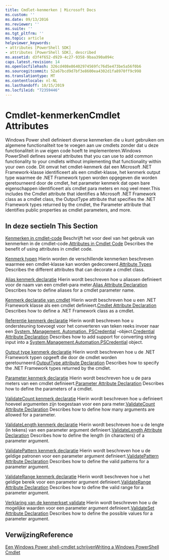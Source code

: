 ```yaml
---
title: Cmdlet-kenmerken | Microsoft Docs
ms.custom: ''
ms.date: 09/13/2016
ms.reviewer: ''
ms.suite: ''
ms.tgt_pltfrm: ''
ms.topic: article
helpviewer_keywords:
- attributes [PowerShell SDK]
- attributes [PowerShell SDK], described
ms.assetid: d3f4f652-d929-4c27-9358-9baa390a094c
caps.latest.revision: 14
ms.openlocfilehash: 326cd408e86402974569fc76d5e473be5a56f0b6
ms.sourcegitcommit: 52a67bcd9d7bf3e8600ea4302d1fa8970ff9c998
ms.translationtype: MT
ms.contentlocale: nl-NL
ms.lasthandoff: 10/15/2019
ms.locfileid: "72359446"
---
```

# <a name="cmdlet-attributes"></a><span data-ttu-id="07ddd-102">Cmdlet-kenmerken</span><span class="sxs-lookup"><span data-stu-id="07ddd-102">Cmdlet Attributes</span></span>

<span data-ttu-id="07ddd-103">Windows Power shell definieert diverse kenmerken die u kunt gebruiken om algemene functionaliteit toe te voegen aan uw cmdlets zonder dat u deze functionaliteit in uw eigen code hoeft te implementeren.</span><span class="sxs-lookup"><span data-stu-id="07ddd-103">Windows PowerShell defines several attributes that you can use to add common functionality to your cmdlets without implementing that functionality within your own code.</span></span> <span data-ttu-id="07ddd-104">Dit omvat het cmdlet-kenmerk dat een Microsoft .NET Framework-klasse identificeert als een cmdlet-klasse, het kenmerk output type waarmee de .NET Framework typen worden opgegeven die worden geretourneerd door de cmdlet, het parameter kenmerk dat open bare eigenschappen identificeert als cmdlet para meters en nog veel meer.</span><span class="sxs-lookup"><span data-stu-id="07ddd-104">This includes the Cmdlet attribute that identifies a Microsoft .NET Framework class as a cmdlet class, the OutputType attribute that specifies the .NET Framework types returned by the cmdlet, the Parameter attribute that identifies public properties as cmdlet parameters, and more.</span></span>

## <a name="in-this-section"></a><span data-ttu-id="07ddd-105">In deze sectie</span><span class="sxs-lookup"><span data-stu-id="07ddd-105">In This Section</span></span>

<span data-ttu-id="07ddd-106">[Kenmerken in cmdlet-code](./attributes-in-cmdlet-code.md) Beschrijft het voor deel van het gebruik van kenmerken in de cmdlet-code.</span><span class="sxs-lookup"><span data-stu-id="07ddd-106">[Attributes in Cmdlet Code](./attributes-in-cmdlet-code.md) Describes the benefit of using attributes in cmdlet code.</span></span>

<span data-ttu-id="07ddd-107">[Kenmerk typen](./attribute-types.md) Hierin worden de verschillende kenmerken beschreven waarmee een cmdlet-klasse kan worden gedecoreerd.</span><span class="sxs-lookup"><span data-stu-id="07ddd-107">[Attribute Types](./attribute-types.md) Describes the different attributes that can decorate a cmdlet class.</span></span>

<span data-ttu-id="07ddd-108">[Alias kenmerk declaratie](./alias-attribute-declaration.md) Hierin wordt beschreven hoe u aliassen definieert voor de naam van een cmdlet-para meter.</span><span class="sxs-lookup"><span data-stu-id="07ddd-108">[Alias Attribute Declaration](./alias-attribute-declaration.md) Describes how to define aliases for a cmdlet parameter name.</span></span>

<span data-ttu-id="07ddd-109">[Kenmerk declaratie van cmdlet](./cmdlet-attribute-declaration.md) Hierin wordt beschreven hoe u een .NET Framework klasse als een cmdlet definieert.</span><span class="sxs-lookup"><span data-stu-id="07ddd-109">[Cmdlet Attribute Declaration](./cmdlet-attribute-declaration.md) Describes how to define a .NET Framework class as a cmdlet.</span></span>

<span data-ttu-id="07ddd-110">[Referentie kenmerk declaratie](./credential-attribute-declaration.md) Hierin wordt beschreven hoe u ondersteuning toevoegt voor het converteren van teken reeks invoer naar een [System. Management. Automation. PSCredential](/dotnet/api/System.Management.Automation.PSCredential) -object.</span><span class="sxs-lookup"><span data-stu-id="07ddd-110">[Credential Attribute Declaration](./credential-attribute-declaration.md) Describes how to add support for converting string input into a [System.Management.Automation.PSCredential](/dotnet/api/System.Management.Automation.PSCredential) object.</span></span>

<span data-ttu-id="07ddd-111">[Output type kenmerk declaratie](./outputtype-attribute-declaration.md) Hierin wordt beschreven hoe u de .NET Framework typen opgeeft die door de cmdlet worden geretourneerd.</span><span class="sxs-lookup"><span data-stu-id="07ddd-111">[OutputType attribute Declaration](./outputtype-attribute-declaration.md) Describes how to specify the .NET Framework types returned by the cmdlet.</span></span>

<span data-ttu-id="07ddd-112">[Parameter kenmerk declaratie](./parameter-attribute-declaration.md) Hierin wordt beschreven hoe u de para meters van een cmdlet definieert.</span><span class="sxs-lookup"><span data-stu-id="07ddd-112">[Parameter Attribute Declaration](./parameter-attribute-declaration.md) Describes how to define the parameters of a cmdlet.</span></span>

<span data-ttu-id="07ddd-113">[ValidateCount kenmerk declaratie](./validatecount-attribute-declaration.md) Hierin wordt beschreven hoe u definieert hoeveel argumenten zijn toegestaan voor een para meter.</span><span class="sxs-lookup"><span data-stu-id="07ddd-113">[ValidateCount Attribute Declaration](./validatecount-attribute-declaration.md) Describes how to define how many arguments are allowed for a parameter.</span></span>

<span data-ttu-id="07ddd-114">[ValidateLength kenmerk declaratie](./validatelength-attribute-declaration.md) Hierin wordt beschreven hoe u de lengte (in tekens) van een parameter argument definieert.</span><span class="sxs-lookup"><span data-stu-id="07ddd-114">[ValidateLength Attribute Declaration](./validatelength-attribute-declaration.md) Describes how to define the length (in characters) of a parameter argument.</span></span>

<span data-ttu-id="07ddd-115">[ValidatePattern kenmerk declaratie](./validatepattern-attribute-declaration.md) Hierin wordt beschreven hoe u de geldige patronen voor een parameter argument definieert.</span><span class="sxs-lookup"><span data-stu-id="07ddd-115">[ValidatePattern Attribute Declaration](./validatepattern-attribute-declaration.md) Describes how to define the valid patterns for a parameter argument.</span></span>

<span data-ttu-id="07ddd-116">[ValidateRange kenmerk declaratie](./validaterange-attribute-declaration.md) Hierin wordt beschreven hoe u het geldige bereik voor een parameter argument definieert.</span><span class="sxs-lookup"><span data-stu-id="07ddd-116">[ValidateRange Attribute Declaration](./validaterange-attribute-declaration.md) Describes how to define the valid range for a parameter argument.</span></span>

<span data-ttu-id="07ddd-117">[Verklaring van de kenmerkset validate](./validateset-attribute-declaration.md) Hierin wordt beschreven hoe u de mogelijke waarden voor een parameter argument definieert.</span><span class="sxs-lookup"><span data-stu-id="07ddd-117">[ValidateSet Attribute Declaration](./validateset-attribute-declaration.md) Describes how to define the possible values for a parameter argument.</span></span>

## <a name="reference"></a><span data-ttu-id="07ddd-118">Verwijzing</span><span class="sxs-lookup"><span data-stu-id="07ddd-118">Reference</span></span>

[<span data-ttu-id="07ddd-119">Een Windows Power shell-cmdlet schrijven</span><span class="sxs-lookup"><span data-stu-id="07ddd-119">Writing a Windows PowerShell Cmdlet</span></span>](./writing-a-windows-powershell-cmdlet.md)
